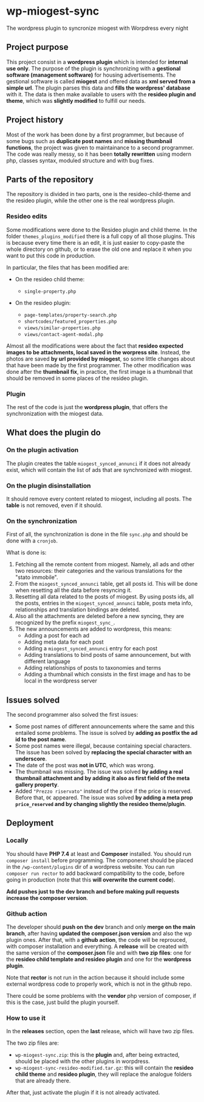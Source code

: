 # wp-miogest-sync
The wordpress plugin to syncronize miogest with Worpdress every night

## Project purpose

This project consist in a **wordpress plugin** which is intended for **internal use only**. The purpose of the plugin is synchronizing with a **gestional software (management software)** for housing advertisements. The gestional software is called **miogest** and offered data as **xml served from a simple url**. The plugin parses this data and **fills the wordpress' database** with it. The data is then make available to users with the **resideo plugin and theme**, which was **slightly modified** to fulfill our needs.

## Project history

Most of the work has been done by a first programmer, but because of some bugs such as **duplicate post names** and **missing thumbnail functions**, the project was given to maintainance to a second programmer. The code was really messy, so it has been **totally rewritten** using modern php, classes syntax, moduled structure and with bug fixes.

## Parts of the repository

The repository is divided in two parts, one is the resideo-child-theme and the resideo plugin, while the other one is the real wordpress plugin.

### Resideo edits

Some modifications were done to the Resideo plugin and child theme. In the folder `themes_plugins_modified` there is a full copy of all those plugins. This is because every time there is an edit, it is just easier to copy-paste the whole directory on github, or to erase the old one and replace it when you want to put this code in production.

In particular, the files that has been modified are:

* On the resideo child theme:
   - `single-property.php`

* On the resideo plugin:
   - `page-templates/property-search.php`
   - `shortcodes/featured_properties.php`
   - `views/similar-properties.php`
   - `views/contact-agent-modal.php`

Almost all the modifications were about the fact that **resideo expected images to be attachments, local saved in the worpress site**. Instead, the photos are saved **by url provided by miogest**, so some little changes about that have been made by the first programmer. The other modification was done after the **thumbnail fix**, in practice, the first image is a thumbnail that should be removed in some places of the resideo plugin.

### Plugin

The rest of the code is just the **wordpress plugin**, that offers the synchronization with the miogest data.

## What does the plugin do

### On the plugin activation

The plugin creates the table `miogest_synced_annunci` if it does not already exist, which will contain the list of ads that are synchronized with miogest.

### On the plugin disinstallation

It should remove every content related to miogest, including all posts. The **table** is not removed, even if it should.

### On the synchronization

First of all, the synchronization is done in the file `sync.php` and should be done with a `cronjob`.

What is done is:
1. Fetching all the remote content from miogest. Namely, all ads and other two resources: their categories and the various translations for the "stato immobile".
2. From the `miogest_synced_annunci` table, get all posts id. This will be done when resetting all the data before resyncing it.
3. Resetting all data related to the posts of miogest. By using posts ids, all the posts, entries in the `miogest_synced_annunci` table, posts meta info, relationships and translation bindings are deleted.
4. Also all the attachments are deleted before a new syncing, they are recognized by the prefix `miogest_sync_`.
5. The new announcements are added to wordpress, this means:
   - Adding a post for each ad
   - Adding meta data for each post
   - Adding a `miogest_synced_annunci` entry for each post
   - Adding translations to bind posts of same announcement, but with different language
   - Adding relationships of posts to taxonomies and terms
   - Adding a thumbnail which consists in the first image and has to be local in the wordpress server

## Issues solved

The second programmer also solved the first issues:
* Some post names of different announcements where the same and this entailed some problems. The issue is solved by **adding as postfix the ad id to the post name**.
* Some post names were illegal, because containing special characters. The issue has been solved by **replacing the special character with an underscore**.
* The date of the post was **not in UTC**, which was wrong.
* The thumbnail was missing. The issue was solved **by adding a real thumbnail attachment and by adding it also as first field of the meta gallery property**.
* Added `"Prezzo riservato"` instead of the price if the price is reserved. Before that, `0€` appeared. The issue was solved **by adding a meta prop `price_reserved` and by changing slightly the resideo theme/plugin**.

## Deployment

### Locally

You should have **PHP 7.4** at least and **Composer** installed. You should run `composer install` before programming. 
The componenet should be placed in the `/wp-content/plugins` dir of a wordpress website.
You can run `composer run rector` to add backward compatibility to the code, before going in production (note that this **will overwrite the current code**).

**Add pushes just to the dev branch and before making pull requests increase the composer version**.

### Github action

The developer should **push on the dev** branch and only **merge on the main branch**, after having **updated the composer.json version** and also the wp plugin ones. After that, with a **github action**, the code will be reprouced, with composer installation and everything. A **release** will be created with the same version of the **composer.json** file and with **two zip files**: one for the **resideo child template and resideo plugin** and one for the **wordpress plugin**. 

Note that **rector** is not run in the action because it should include some external wordpress code to properly work, which is not in the github repo.

There could be some problems with the **vendor** php version of composer, if this is the case, just build the plugin yourself.

### How to use it

In the **releases** section, open the **last** release, which will have two zip files.

The two zip files are:
* `wp-miogest-sync.zip`: this is the **plugin** and, after being extracted, should be placed with the other plugins in worpdress.
* `wp-miogest-sync-resideo-modified.tar.gz`: this will contain the **resideo child theme** and **resideo plugin**, they will replace the analogue folders that are already there.

After that, just activate the plugin if it is not already activated.
